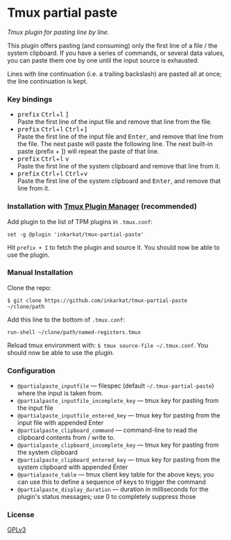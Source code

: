 # Tmux partial paste

_Tmux plugin for pasting line by line._

This plugin offers pasting (and consuming) only the first line of a file / the system clipboard.
If you have a series of commands, or several data values, you can paste them one by one until the input source is exhausted.

Lines with line continuation (i.e. a trailing backslash) are pasted all at once; the line continuation is kept.

### Key bindings

- <kbd>prefix</kbd> <kbd>Ctrl</kbd>+<kbd>l</kbd> <kbd>]</kbd> <br>
  Paste the first line of the input file and remove that line from the file.
- <kbd>prefix</kbd> <kbd>Ctrl</kbd>+<kbd>l</kbd> <kbd>Ctrl</kbd>+<kbd>]</kbd> <br>
  Paste the first line of the input file and <kbd>Enter</kbd>, and remove that
  line from the file.
  The next paste will paste the following line.
  The next built-in paste (prefix + ]) will repeat the paste of that line.
- <kbd>prefix</kbd> <kbd>Ctrl</kbd>+<kbd>l</kbd> <kbd>v</kbd> <br>
  Paste the first line of the system clipboard and remove that line from it.
- <kbd>prefix</kbd> <kbd>Ctrl</kbd>+<kbd>l</kbd> <kbd>Ctrl</kbd>+<kbd>v</kbd> <br>
  Paste the first line of the system clipboard and <kbd>Enter</kbd>, and remove
  that line from it.

### Installation with [Tmux Plugin Manager](https://github.com/tmux-plugins/tpm) (recommended)

Add plugin to the list of TPM plugins in `.tmux.conf`:

    set -g @plugin 'inkarkat/tmux-partial-paste'

Hit `prefix + I` to fetch the plugin and source it. You should now be able to use the plugin.

### Manual Installation

Clone the repo:

    $ git clone https://github.com/inkarkat/tmux-partial-paste ~/clone/path

Add this line to the bottom of `.tmux.conf`:

    run-shell ~/clone/path/named-registers.tmux

Reload tmux environment with: `$ tmux source-file ~/.tmux.conf`. You should now be able to use the plugin.

### Configuration

- `@partialpaste_inputfile` &mdash; filespec (default `~/.tmux-partial-paste`) where the input is taken from.
- `@partialpaste_inputfile_incomplete_key` &mdash; tmux key for pasting from the input file
- `@partialpaste_inputfile_entered_key` &mdash; tmux key for pasting from the input file with appended Enter
- `@partialpaste_clipboard_command` &mdash; command-line to read the clipboard contents from / write to.
- `@partialpaste_clipboard_incomplete_key` &mdash; tmux key for pasting from the system clipboard
- `@partialpaste_clipboard_entered_key` &mdash; tmux key for pasting from the system clipboard with appended Enter
- `@partialpaste_table` &mdash; tmux client key table for the above keys; you can use this to define a sequence of keys to trigger the command
- `@partialpaste_display_duration` &mdash; duration in milliseconds for the plugin's status messages; use 0 to completely suppress those

### License

[GPLv3](LICENSE)

